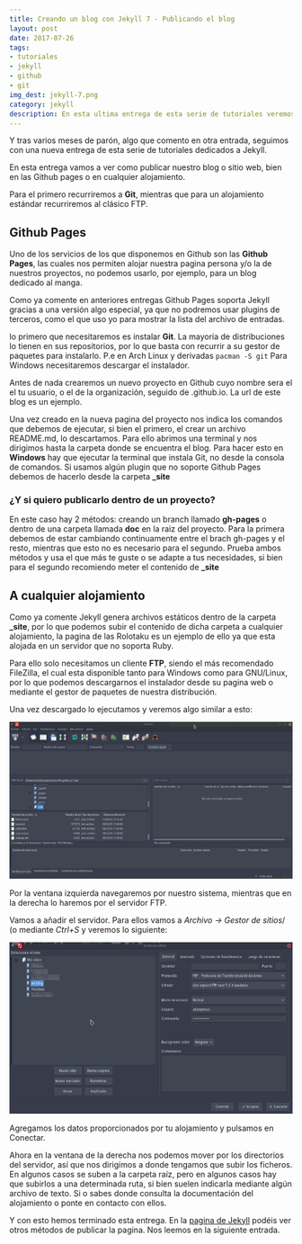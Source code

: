 ```yaml
---
title: Creando un blog con Jekyll 7 - Publicando el blog
layout: post
date: 2017-07-26
tags:
- tutoriales
- jekyll
- github
- git
img_dest: jekyll-7.png
category: jekyll
description: En esta ultima entrega de esta serie de tutoriales veremos como publicar nuestro blog o sitio web, tanto en GitHub Pages como en cualquier otro servidor, aunque este no soporte Jekyll.
---
```


Y tras varios meses de parón, algo que comento en otra entrada, seguimos con una nueva entrega de esta serie de tutoriales dedicados a Jekyll.

En esta entrega vamos a ver como publicar nuestro blog o sitio web, bien en las Github pages o en cualquier alojamiento.

Para el primero recurriremos a **Git**, mientras que para un alojamiento estándar recurriremos al clásico FTP.

## Github Pages

Uno de los servicios de los que disponemos en Github son las **Github Pages**, las cuales nos permiten alojar nuestra pagina persona y/o la de nuestros proyectos, no podemos usarlo, por ejemplo, para un blog dedicado al manga.

Como ya comente en anteriores entregas Github Pages soporta Jekyll gracias a una versión algo especial, ya que no podremos usar plugins de terceros, como el que uso yo para mostrar la lista del archivo de entradas.

lo primero que necesitaremos es instalar **Git**. La mayoría de distribuciones lo tienen en sus repositorios, por lo que basta con recurrir a su gestor de paquetes para instalarlo. P.e en Arch Linux y derivadas `pacman -S git`
Para Windows necesitaremos descargar el instalador.

Antes de nada crearemos un nuevo proyecto en Github cuyo nombre sera el el tu usuario, o el de la organización, seguido de .github.io. La url de este blog es un ejemplo.

Una vez creado en la nueva pagina del proyecto nos indica los comandos que debemos de ejecutar, si bien el primero, el crear un archivo README.md, lo descartamos. Para ello abrimos una terminal y nos dirigimos hasta la carpeta donde se encuentra el blog. Para hacer esto en **Windows** hay que ejecutar la terminal que instala Git, no desde la consola de comandos. Si usamos algún plugin que no soporte Github Pages debemos de hacerlo desde la carpeta **_site**

### ¿Y si quiero publicarlo dentro de un proyecto?
En este caso hay 2 métodos: creando un branch llamado **gh-pages** o dentro de una carpeta llamada **doc** en la raiz del proyecto. Para la primera debemos de estar cambiando continuamente entre el brach gh-pages y el resto, mientras que esto no es necesario para el segundo. Prueba ambos métodos y usa el que más te guste o se adapte a tus necesidades, si bien para el segundo recomiendo meter el contenido de **_site**

## A cualquier alojamiento

Como ya comente Jekyll genera archivos estáticos dentro de la carpeta **_site**, por lo que podemos subir el contenido de dicha carpeta a cualquier alojamiento, la pagina de las Rolotaku es un ejemplo de ello ya que esta alojada en un servidor que no soporta Ruby.

Para ello solo necesitamos un cliente **FTP**, siendo el más recomendado FileZilla, el cual esta disponible tanto para Windows como para GNU/Linux, por lo que podemos descargarnos el instalador desde su pagina web o mediante el gestor de paquetes de nuestra distribución.

Una vez descargado lo ejecutamos y veremos algo similar a esto:

![captura Filezilla](/img/tutorial_jekyll/filezilla_1.png)

Por la ventana izquierda navegaremos por nuestro sistema, mientras que en la derecha lo haremos por el servidor FTP.

Vamos a añadir el servidor. Para ellos vamos a *Archivo -> Gestor de sitios*/ (o mediante *Ctrl+S* y veremos lo siguiente:

![captura gestor sitios Filezilla](/img/tutorial_jekyll/filezilla_2.png)

Agregamos los datos proporcionados por tu alojamiento y pulsamos en Conectar.

Ahora en la ventana de la derecha nos podemos mover por los directorios del servidor, así que nos dirigimos a donde tengamos que subir los ficheros. En algunos casos se suben a la carpeta raíz, pero en algunos casos hay que subirlos a una determinada ruta, si bien suelen indicarla mediante algún archivo de texto. Si o sabes donde consulta la documentación del alojamiento o ponte en contacto con ellos.

Y con esto hemos terminado esta entrega. En la [pagina de Jekyll](http://jekyllrb.com/docs/deployment-methods/) podéis ver otros métodos de publicar la pagina. Nos leemos en la siguiente entrada.
